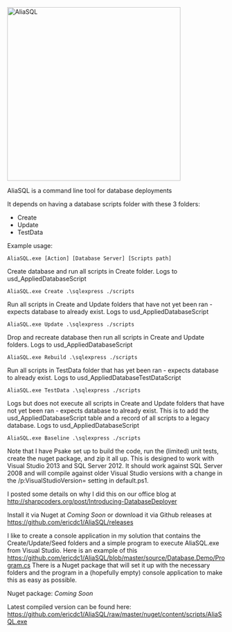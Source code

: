 <img src="https://raw.github.com/ericdc1/AliaSQL/master/images/AliaSQL.PNG" alt="AliaSQL" width="400">

AliaSQL is a command line tool for database deployments

It depends on having a database scripts folder with these 3 folders:
- Create
- Update
- TestData

Example usage:

```dos
AliaSQL.exe [Action] [Database Server] [Scripts path] 
```

Create database and run all scripts in Create folder.
Logs to usd_AppliedDatabaseScript
```dos
AliaSQL.exe Create .\sqlexpress ./scripts  
```

Run all scripts in Create and Update folders that have not yet been ran - expects database to already exist.
Logs to usd_AppliedDatabaseScript
```dos
AliaSQL.exe Update .\sqlexpress ./scripts  
```

Drop and recreate database then run all scripts in Create and Update folders.
Logs to usd_AppliedDatabaseScript
```dos
AliaSQL.exe Rebuild .\sqlexpress ./scripts  
```

Run all scripts in TestData folder that has yet been ran - expects database to already exist.
Logs to usd_AppliedDatabaseTestDataScript
```dos
AliaSQL.exe TestData .\sqlexpress ./scripts  
```

Logs but does not execute all scripts in Create and Update folders that have not yet been ran - expects database to already exist. This is to add the usd_AppliedDatabaseScript table and a record of all scripts to a legacy database.
Logs to usd_AppliedDatabaseScript
```dos
AliaSQL.exe Baseline .\sqlexpress ./scripts  
```

Note that I have Psake set up to build the code, run the (limited) unit tests, create the nuget package, and zip it all up.  This is designed to work with Visual Studio 2013 and SQL Server 2012. It should work against SQL Server 2008 and will compile against older Visual Studio versions with a change in the /p:VisualStudioVersion= setting in default.ps1.

I posted some details on why I did this on our office blog at http://sharpcoders.org/post/Introducing-DatabaseDeployer


Install it via Nuget at *Coming Soon* or download it via Github releases at https://github.com/ericdc1/AliaSQL/releases

I like to create a console application in my solution that contains the Create/Update/Seed folders and a simple program to execute AliaSQL.exe from Visual Studio. Here is an example of this https://github.com/ericdc1/AliaSQL/blob/master/source/Database.Demo/Program.cs  There is a Nuget package that will set it up with the necessary folders and the program in a (hopefully empty) console application to make this as easy as possible.

Nuget package: *Coming Soon*

Latest compiled version can be found here: https://github.com/ericdc1/AliaSQL/raw/master/nuget/content/scripts/AliaSQL.exe




